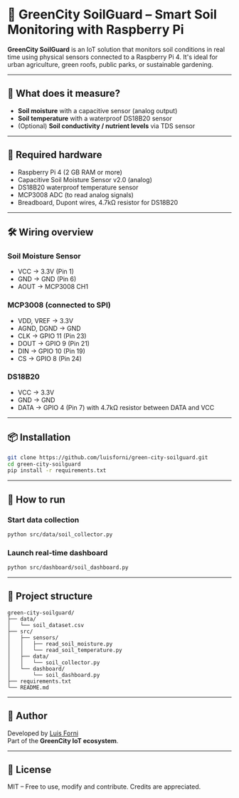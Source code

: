# 🌱 GreenCity SoilGuard – Smart Soil Monitoring with Raspberry Pi

**GreenCity SoilGuard** is an IoT solution that monitors soil conditions in real time using physical sensors connected to a Raspberry Pi 4. It's ideal for urban agriculture, green roofs, public parks, or sustainable gardening.

---

## 🚀 What does it measure?

- **Soil moisture** with a capacitive sensor (analog output)
- **Soil temperature** with a waterproof DS18B20 sensor
- (Optional) **Soil conductivity / nutrient levels** via TDS sensor

---

## 🔧 Required hardware

- Raspberry Pi 4 (2 GB RAM or more)
- Capacitive Soil Moisture Sensor v2.0 (analog)
- DS18B20 waterproof temperature sensor
- MCP3008 ADC (to read analog signals)
- Breadboard, Dupont wires, 4.7kΩ resistor for DS18B20

---

## 🛠️ Wiring overview

### Soil Moisture Sensor
- VCC → 3.3V (Pin 1)
- GND → GND (Pin 6)
- AOUT → MCP3008 CH1

### MCP3008 (connected to SPI)
- VDD, VREF → 3.3V
- AGND, DGND → GND
- CLK → GPIO 11 (Pin 23)
- DOUT → GPIO 9 (Pin 21)
- DIN → GPIO 10 (Pin 19)
- CS → GPIO 8 (Pin 24)

### DS18B20
- VCC → 3.3V
- GND → GND
- DATA → GPIO 4 (Pin 7) with 4.7kΩ resistor between DATA and VCC

---

## 📦 Installation

```bash
git clone https://github.com/luisforni/green-city-soilguard.git
cd green-city-soilguard
pip install -r requirements.txt
```

---

## 🏃 How to run

### Start data collection
```bash
python src/data/soil_collector.py
```

### Launch real-time dashboard
```bash
python src/dashboard/soil_dashboard.py
```

---

## 📁 Project structure

```
green-city-soilguard/
├── data/
│   └── soil_dataset.csv
├── src/
│   ├── sensors/
│   │   ├── read_soil_moisture.py
│   │   └── read_soil_temperature.py
│   ├── data/
│   │   └── soil_collector.py
│   └── dashboard/
│       └── soil_dashboard.py
├── requirements.txt
└── README.md
```

---

## 🧠 Author

Developed by [Luis Forni](https://www.linkedin.com/in/luis-forni-97aa49223)  
Part of the **GreenCity IoT ecosystem**.

---

## 📃 License

MIT – Free to use, modify and contribute. Credits are appreciated.
